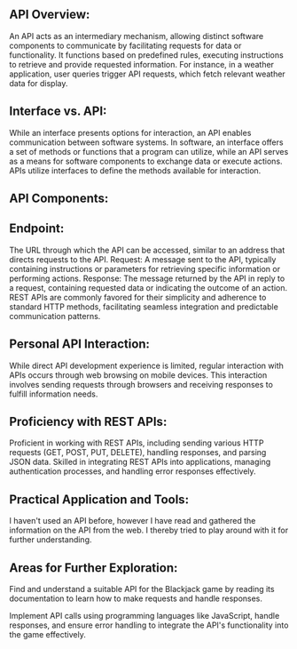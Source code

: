 ## API Overview: 
An API acts as an intermediary mechanism, allowing distinct software components to communicate by facilitating requests for data or functionality. It functions based on predefined rules, executing instructions to retrieve and provide requested information. For instance, in a weather application, user queries trigger API requests, which fetch relevant weather data for display.

## Interface vs. API:
While an interface presents options for interaction, an API enables communication between software systems. In software, an interface offers a set of methods or functions that a program can utilize, while an API serves as a means for software components to exchange data or execute actions. APIs utilize interfaces to define the methods available for interaction.

## API Components:
## Endpoint: 
The URL through which the API can be accessed, similar to an address that directs requests to the API.
Request: A message sent to the API, typically containing instructions or parameters for retrieving specific information or performing actions.
Response: The message returned by the API in reply to a request, containing requested data or indicating the outcome of an action.
REST APIs are commonly favored for their simplicity and adherence to standard HTTP methods, facilitating seamless integration and predictable communication patterns.

## Personal API Interaction:
While direct API development experience is limited, regular interaction with APIs occurs through web browsing on mobile devices. This interaction involves sending requests through browsers and receiving responses to fulfill information needs.

## Proficiency with REST APIs: 
Proficient in working with REST APIs, including sending various HTTP requests (GET, POST, PUT, DELETE), handling responses, and parsing JSON data. Skilled in integrating REST APIs into applications, managing authentication processes, and handling error responses effectively.

## Practical Application and Tools:
I haven't used an API before, however I have read and gathered the information on the API from the web. I thereby tried to play around with it for further understanding.

## Areas for Further Exploration:
Find and understand a suitable API for the Blackjack game by reading its documentation to learn how to make requests and handle responses.

Implement API calls using programming languages like JavaScript, handle responses, and ensure error handling to integrate the API's functionality into the game effectively.